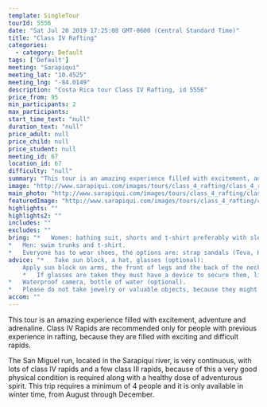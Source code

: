 ```yaml
---
template: SingleTour
tourId: 5556
date: "Sat Jul 20 2019 17:25:08 GMT-0600 (Central Standard Time)"
title: "Class IV Rafting"
categories: 
  - category: Default
tags: ['Default']
meeting: "Sarapiqui"
meeting_lat: "10.4525"
meeting_lng: "-84.0149"
description: "Costa Rica tour Class IV Rafting, id 5556"
price_from: 95
min_participants: 2
max_participants: 
start_time_text: "null"
duration_text: "null"
price_adult: null
price_child: null
price_student: null
meeting_id: 67
location_id: 67
difficulty: "null"
summary: "This tour is an amazing experience filled with excitement, adventure and adrenaline. Class IV Rapids are recommended only for people with previous experience in rafting, because they are filled with exciting and difficult rapids."
image: "http://www.sarapiqui.com/images/tours/class_4_rafting/class_4_rafting_sarapiqui_1.png"
main_photo: "http://www.sarapiqui.com/images/tours/class_4_rafting/class_4_rafting_sarapiqui_1.png"
featuredImage: "http://www.sarapiqui.com/images/tours/class_4_rafting/class_4_rafting_sarapiqui_1.png"
highlights: ""
highlights2: ""
includes: ""
excludes: ""
bring: "*   Women: bathing suit, shorts and t-shirt preferably with sleeves to protect them from the sun.
*   Men: swim trunks and t-shirt.
*   Everyone has to wear shoes, the options are: strap sandals (Teva, Keen); water shoes or tennis shoes (NEVER flip flops or sandals without a back)."
advice: "*   Take sun block, a hat, glasses (optional):
    Apply sun block on arms, the front of legs and the back of the neck moderately.  Don not apply sun block on the back of legs because when in contact with water it will become very slippery and will increase the chances of falling out of the raft; nor on the forehead because when in contact with water it may drip onto eyes causing irritation.*   If wanted, you may bring a hat to wear under the helmet.
    *   If glasses are taken they must have a device to secure them, like a strap.
*   Waterproof camera, bottle of water (optional).
*   Please do not take jewelry or valuable objects, because they might get lost in the river."
accom: ""
---
```

This tour is an amazing experience filled with excitement, adventure and adrenaline. Class IV Rapids are recommended only for people with previous experience in rafting, because they are filled with exciting and difficult rapids.

The San Miguel run, located in the Sarapiquí river, is very continuous, with lots of class IV rapids and a few class III rapids, because of this a very good physical condition is required along with a healthy dose of adventurous spirit. This trip requires a minimum of 4 people and it is only available in winter time, from August through December.